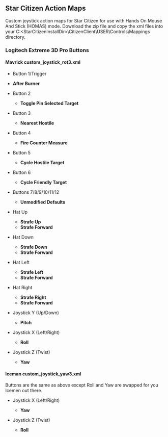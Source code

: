 ## Star Citizen Action Maps
Custom joystick action maps for Star Citizen for use with Hands On Mouse And Stick (HOMAS) mode.
Download the zip file and copy the xml files into your C:\<StarCitizenInstallDir>\CitizenClient\USER\Controls\Mappings directory.

### Logitech Extreme 3D Pro Buttons

#### Mavrick custom_joystick_rot3.xml 
+ Button 1/Trigger
 + __After Burner__

+ Button 2
  + __Toggle Pin Selected Target__

+ Button 3
  + __Nearest Hostile__

+ Button 4
  + __Fire Counter Measure__

+ Button 5
  + __Cycle Hostile Target__

+ Button 6
  + __Cycle Friendly Target__

+ Buttons 7/8/9/10/11/12
  + __Unmodified Defaults__

+ Hat Up
  + __Strafe Up__
  + __Strafe Forward__

+ Hat Down
  + __Strafe Down__
  + __Strafe Forward__
 
+ Hat Left
  + __Strafe Left__
  + __Strafe Forward__
 
+ Hat Right
  + __Strafe Right__
  + __Strafe Forward__
 
+ Joystick Y (Up/Down)
  + __Pitch__

+ Joystick X (Left/Right)
  + __Roll__

+ Joystick Z (Twist)
  + __Yaw__
 
#### Iceman custom_joystick_yaw3.xml 
Buttons are the same as above except Roll and Yaw are swapped for you Icemen out there.

+ Joystick X (Left/Right)
  + __Yaw__

+ Joystick Z (Twist)
  + __Roll__

